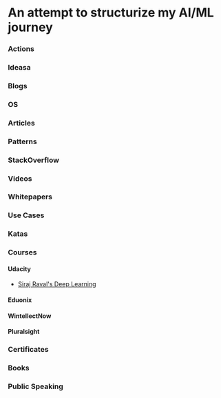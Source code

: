 # An attempt to structurize my AI/ML journey


### Actions


### Ideasa




### Blogs



### OS



### Articles


### Patterns 


### StackOverflow


### Videos

### Whitepapers


### Use Cases


### Katas

### Courses

#### Udacity

- [Siraj Raval's Deep Learning](https://www.udacity.com/course/deep-learning-nanodegree-foundation--nd101)

#### Eduonix


#### WintellectNow



#### Pluralsight




### Certificates


### Books



### Public Speaking
